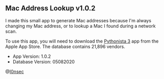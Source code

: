 ## Mac Address Lookup v1.0.2

I made this small app to generate Mac addresses because I'm always changing my Mac address, or to lookup a Mac I found during a network scan. 

To use this app, you will need to download the [Pythonista 3](https://itunes.apple.com/us/app/pythonista-3/id1085978097?mt=8 "Pythonista 3") app from the Apple App Store.
The database contains 21,896 vendors. 

- App Version: 1.0.2
- Database Version: 05082020

@[I0nsec](https://twitter.com/i0nsec "I0nsec")
